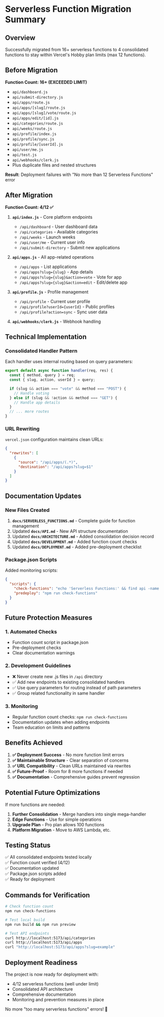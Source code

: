 # Serverless Function Migration Summary

## Overview

Successfully migrated from 16+ serverless functions to 4 consolidated functions to stay within Vercel's Hobby plan limits (max 12 functions).

## Before Migration

**Function Count: 16+ (EXCEEDED LIMIT)**

- `api/dashboard.js`
- `api/submit-directory.js`
- `api/apps/route.js`
- `api/apps/[slug]/route.js`
- `api/apps/[slug]/vote/route.js`
- `api/apps/edit/[id].js`
- `api/categories/route.js`
- `api/weeks/route.js`
- `api/profile/index.js`
- `api/profile/sync.js`
- `api/profile/[userId].js`
- `api/user/me.js`
- `api/test.js`
- `api/webhooks/clerk.js`
- Plus duplicate files and nested structures

**Result**: Deployment failures with "No more than 12 Serverless Functions" error

## After Migration

**Function Count: 4/12 ✅**

1. **`api/index.js`** - Core platform endpoints

   - `/api/dashboard` - User dashboard data
   - `/api/categories` - Available categories
   - `/api/weeks` - Launch weeks
   - `/api/user/me` - Current user info
   - `/api/submit-directory` - Submit new applications

2. **`api/apps.js`** - All app-related operations

   - `/api/apps` - List applications
   - `/api/apps?slug={slug}` - App details
   - `/api/apps?slug={slug}&action=vote` - Vote for app
   - `/api/apps?slug={slug}&action=edit` - Edit/delete app

3. **`api/profile.js`** - Profile management

   - `/api/profile` - Current user profile
   - `/api/profile?userId={userId}` - Public profiles
   - `/api/profile?action=sync` - Sync user data

4. **`api/webhooks/clerk.js`** - Webhook handling

## Technical Implementation

### Consolidated Handler Pattern

Each handler uses internal routing based on query parameters:

```javascript
export default async function handler(req, res) {
  const { method, query } = req;
  const { slug, action, userId } = query;

  if (slug && action === "vote" && method === "POST") {
    // Handle voting
  } else if (slug && !action && method === "GET") {
    // Handle app details
  }
  // ... more routes
}
```

### URL Rewriting

`vercel.json` configuration maintains clean URLs:

```json
{
  "rewrites": [
    {
      "source": "/api/apps/(.*)",
      "destination": "/api/apps?slug=$1"
    }
  ]
}
```

## Documentation Updates

### New Files Created

1. **`docs/SERVERLESS_FUNCTIONS.md`** - Complete guide for function management
2. Updated **`docs/API.md`** - New API structure documentation
3. Updated **`docs/ARCHITECTURE.md`** - Added consolidation decision record
4. Updated **`docs/DEVELOPMENT.md`** - Added function count checks
5. Updated **`docs/DEPLOYMENT.md`** - Added pre-deployment checklist

### Package.json Scripts

Added monitoring scripts:

```json
{
  "scripts": {
    "check-functions": "echo 'Serverless Functions:' && find api -name '*.js' -type f | wc -l && echo '/12 (Hobby limit)' && echo 'Current functions:' && find api -name '*.js' -type f",
    "predeploy": "npm run check-functions"
  }
}
```

## Future Protection Measures

### 1. Automated Checks

- Function count script in package.json
- Pre-deployment checks
- Clear documentation warnings

### 2. Development Guidelines

- ❌ Never create new .js files in `/api` directory
- ✅ Add new endpoints to existing consolidated handlers
- ✅ Use query parameters for routing instead of path parameters
- ✅ Group related functionality in same handler

### 3. Monitoring

- Regular function count checks: `npm run check-functions`
- Documentation updates when adding endpoints
- Team education on limits and patterns

## Benefits Achieved

1. **✅ Deployment Success** - No more function limit errors
2. **✅ Maintainable Structure** - Clear separation of concerns
3. **✅ URL Compatibility** - Clean URLs maintained via rewrites
4. **✅ Future-Proof** - Room for 8 more functions if needed
5. **✅ Documentation** - Comprehensive guides prevent regression

## Potential Future Optimizations

If more functions are needed:

1. **Further Consolidation** - Merge handlers into single mega-handler
2. **Edge Functions** - Use for simple operations
3. **Upgrade Plan** - Pro plan allows 100 functions
4. **Platform Migration** - Move to AWS Lambda, etc.

## Testing Status

✅ All consolidated endpoints tested locally  
✅ Function count verified (4/12)  
✅ Documentation updated  
✅ Package.json scripts added  
✅ Ready for deployment

## Commands for Verification

```bash
# Check function count
npm run check-functions

# Test local build
npm run build && npm run preview

# Test API endpoints
curl http://localhost:5173/api/categories
curl http://localhost:5173/api/apps
curl "http://localhost:5173/api/apps?slug=example"
```

## Deployment Readiness

The project is now ready for deployment with:

- 4/12 serverless functions (well under limit)
- Consolidated API architecture
- Comprehensive documentation
- Monitoring and prevention measures in place

No more "too many serverless functions" errors! 🎉
